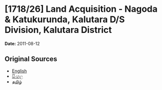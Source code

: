 # [1718/26] Land Acquisition - Nagoda & Katukurunda, Kalutara D/S Division, Kalutara District

**Date:** 2011-08-12

## Original Sources

- [English](https://documents.gov.lk/view/extra-gazettes/2011/8/1718-26_E.pdf)
- [සිංහල](https://documents.gov.lk/view/extra-gazettes/2011/8/1718-26_S.pdf)
- [தமிழ்](https://documents.gov.lk/view/extra-gazettes/2011/8/1718-26_T.pdf)
